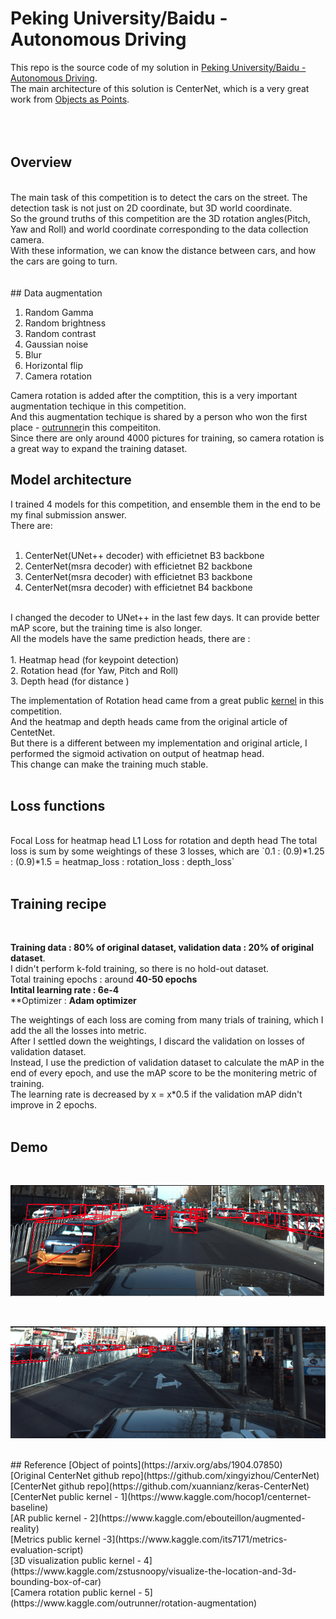 # Peking University/Baidu - Autonomous Driving
This repo is the source code of my solution in [Peking University/Baidu - Autonomous Driving](https://www.kaggle.com/c/pku-autonomous-driving/). <br />
The main architecture of this solution is CenterNet, which is a very great work from [Objects as Points](https://arxiv.org/abs/1904.07850). <br />
<br />
<br />
<br />
## Overview
<br />
The main task of this competition is to detect the cars on the street. The detection task is not just on 2D coordinate, but 3D world coordinate. <br />
So the ground truths of this competition are the 3D rotation angles(Pitch, Yaw and Roll) and world coordinate corresponding to the data collection camera. <br />
With these information, we can know the distance between cars, and how the cars are going to turn. <br />
<br />
<br />
## Data augmentation

1. Random Gamma <br />
2. Random brightness <br />
3. Random contrast <br />
4. Gaussian noise <br />
5. Blur <br />
4. Horizontal flip <br />
5. Camera rotation <br />

Camera rotation is added after the comptition, this is a very important augmentation techique in this competition. <br />
And this augmentation techique is shared by a person who won the first place - [outrunner](https://www.kaggle.com/outrunner)in this compeititon. <br />
Since there are only around 4000 pictures for training, so camera rotation is a great way to expand the training dataset. <br />

## Model architecture

I trained 4 models for this competition, and ensemble them in the end to be my final submission answer. <br />
There are:<br />
<br />

1. CenterNet(UNet++ decoder) with efficietnet B3 backbone <br />
2. CenterNet(msra decoder) with efficietnet B2 backbone <br />
3. CenterNet(msra decoder) with efficietnet B3 backbone <br />
4. CenterNet(msra decoder) with efficietnet B4 backbone <br />
<br />
I changed the decoder to UNet++ in the last few days. It can provide better mAP score, but the training time is also longer. <br />
All the models have the same prediction heads, there are : <br />
<br />
1. Heatmap head (for keypoint detection) <br />
2. Rotation head (for Yaw, Pitch and Roll) <br />
3. Depth head (for distance ) <br />

The implementation of Rotation head came from a great public [kernel](https://www.kaggle.com/hocop1/centernet-baseline) in this competition. <br />
And the heatmap and depth heads came from the original article of CentetNet. <br />
But there is a different between my implementation and original article, I performed the sigmoid activation on output of heatmap head. <br />
This change can make the training much stable. <br />
<br />

## Loss functions
<br />
Focal Loss for heatmap head
L1 Loss for rotation and depth head
The total loss is sum by some weightings of these 3 losses, which are `0.1 : (0.9)*1.25 : (0.9)*1.5 = heatmap_loss : rotation_loss : depth_loss` <br />
<br />

## Training recipe
<br />

**Training data : 80% of original dataset, validation data  : 20% of original dataset**. <br />
I didn't perform k-fold training, so there is no hold-out dataset. <br /> 
Total training epochs : around **40-50 epochs** <br />
**Intital learning rate : 6e-4** <br />
**Optimizer : **Adam optimizer** <br />

The weightings of each loss are coming from many trials of training, which I add the all the losses into metric. <br />
After I settled down the weightings, I discard the validation on losses of validation dataset. <br />
Instead, I use the prediction of validation dataset to calculate the mAP in the end of every epoch, and use the mAP score to be the monitering metric of training. <br />
The learning rate is decreased by x = x*0.5 if the validation mAP didn't improve in 2 epochs. <br />
<br />

## Demo 
<br />

![ScreenShot](demo/demo1.png)

<br />

![ScreenShot](demo/demo2.png)

<br />
## Reference
[Object of points](https://arxiv.org/abs/1904.07850) <br />
[Original CenterNet github repo](https://github.com/xingyizhou/CenterNet) <br />
[CenterNet github repo](https://github.com/xuannianz/keras-CenterNet) <br />
[CenterNet public kernel - 1](https://www.kaggle.com/hocop1/centernet-baseline) <br />
[AR public kernel - 2](https://www.kaggle.com/ebouteillon/augmented-reality) <br />
[Metrics public kernel -3](https://www.kaggle.com/its7171/metrics-evaluation-script) <br />
[3D visualization public kernel - 4](https://www.kaggle.com/zstusnoopy/visualize-the-location-and-3d-bounding-box-of-car) <br />
[Camera rotation public kernel - 5](https://www.kaggle.com/outrunner/rotation-augmentation) <br />